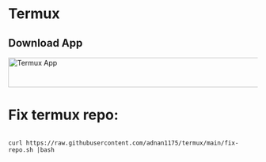 # Termux 
  
 ## Download App 
   <a href="https://play.google.com/store/apps/details?id=com.termux"><img src="https://raw.githubusercontent.com/" alt="Termux App" width="900" height="60"></a> 
   <br>
# Fix termux repo:
 ```

curl https://raw.githubusercontent.com/adnan1175/termux/main/fix-repo.sh |bash
 ```
